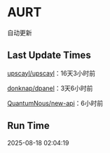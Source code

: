 # AURT

自动更新


## Last Update Times

[upscayl/upscayl](https://github.com/upscayl/upscayl)：16天3小时前

[donknap/dpanel](https://github.com/donknap/dpanel)：3天6小时前

[QuantumNous/new-api](https://github.com/QuantumNous/new-api)：6小时前


## Run Time
2025-08-18 02:04:19
